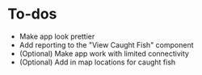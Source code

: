 
# To-dos
  - Make app look prettier
  - Add reporting to the "View Caught Fish" component
  - (Optional) Make app work with limited connectivity
  - (Optional) Add in map locations for caught fish